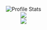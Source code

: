 <!--
**Skizzles/Skizzles** is a ✨ _special_ ✨ repository because its `README.md` (this file) appears on your GitHub profile.

Here are some ideas to get you started:

- 🔭 I’m currently working on ...
- 🌱 I’m currently learning ...
- 👯 I’m looking to collaborate on ...
- 🤔 I’m looking for help with ...
- 💬 Ask me about ...
- 📫 How to reach me: ...
- 😄 Pronouns: ...
- ⚡ Fun fact: ...
-->
<p align="center">
  <img src="https://github-readme-stats.vercel.app/api?username=Skizzles&show_icons=true&theme=vision-friendly-dark&count_private=true" alt="Profile Stats"><br>
  <img src="https://github-readme-stats.vercel.app/api/top-langs/?username=Skizzles&layout=compact&theme=vision-friendly-dark&count_private=true"><br>
  <img src="https://visitor-badge.glitch.me/badge?page_id=Skizzles">
</p>
